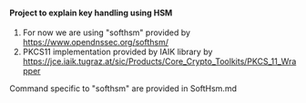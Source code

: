 #### Project to explain key handling using HSM

1. For now we are using "softhsm" provided by https://www.opendnssec.org/softhsm/
2. PKCS11 implementation provided by IAIK library by https://jce.iaik.tugraz.at/sic/Products/Core_Crypto_Toolkits/PKCS_11_Wrapper

Command specific to "softhsm" are provided in SoftHsm.md